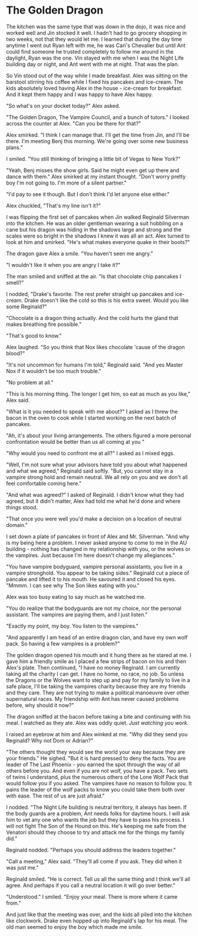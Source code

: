 # The Golden Dragon

The kitchen was the same type that was down in the dojo, it was nice and worked well and Jin stocked it well. I hadn't had to go grocery shopping in two weeks, not that they would let me. I learned that during the day time anytime I went out Ryan left with me, he was Cari's Chevalier but until Ant could find someone he trusted completely to follow me around in the daylight, Ryan was the one. Vin stayed with me when I was the Night Life building day or night, and Ant went with me at night. That was the plan.

So Vin stood out of the way while I made breakfast. Alex was sitting on the barstool stirring his coffee while I fixed his pancakes and ice-cream. The kids absolutely loved having Alex in the house - ice-cream for breakfast. And it kept them happy and I was happy to have Alex happy.

"So what's on your docket today?" Alex asked.

"The Golden Dragon, The Vampire Council, and a bunch of tutors." I looked across the counter at Alex. "Can you be there for that?"

Alex smirked. "I think I can manage that. I'll get the time from Jin, and I'll be there. I'm meeting Benj this morning. We're going over some new business plans."

I smiled. "You still thinking of bringing a little bit of Vegas to New York?"

"Yeah, Benj misses the show girls. Said he might even get up there and dance with them."  Alex smirked at my instant thought. "Don't worry pretty boy I'm not going to.  I'm more of a silent partner."

"I'd pay to see it though. But I don't think I'd let anyone else either."

Alex chuckled, "That's my line isn't it?"

I was flipping the first set of pancakes when Jin walked Reginald Silverman into the kitchen. He was an older gentleman wearing a suit hobbling on a cane but his dragon was hiding in the shadows large and strong and the scales were so bright in the shadows I knew it was all an act. Alex turned to look at him and smirked. "He's what makes everyone quake in their boots?"

The dragon gave Alex a smile. "You haven't seen me angry."

"I wouldn't like it when you are angry I take it?"

The man smiled and sniffed at the air. "Is that chocolate chip pancakes I smell?"

I nodded, "Drake's favorite. The rest prefer straight up pancakes and ice-cream. Drake doesn't like the cold so this is his extra sweet. Would you like some Reginald?"

"Chocolate is a dragon thing actually. And the cold hurts the gland that makes breathing fire possible."

"That's good to know."

Alex laughed. "So you think that Nox likes chocolate 'cause of the dragon blood?"

"It's not uncommon for humans I'm told," Reginald said. "And yes Master Nox if it wouldn't be too much trouble."

"No problem at all."

"This is his morning thing. The longer I get him, so eat as much as you like," Alex said.

"What is it you needed to speak with me about?" I asked as I threw the bacon in the oven to cook while I started working on the next batch of pancakes.

"Ah, it's about your living arrangements. The others figured a more personal confrontation would be better than us all coming at you "

"Why would you need to confront me at all?" I asked as I mixed eggs.

"Well, I'm not sure what your advisors have told you about what happened and what we agreed," Reginald said softly. "But, you cannot stay in a vampire strong hold and remain neutral. We all rely on you and we don't all feel comfortable coming here."

"And what was agreed?" I asked of Reginald. I didn't know what they had agreed, but it didn't matter, Alex had told me what he'd done and where things stood.

"That once you were well you'd make a decision on a location of neutral domain."

I set down a plate of pancakes in front of Alex and Mr. Silverman. "And why is my being here a problem. I never asked anyone to come to me in the AU building - nothing has changed in my relationship with you, or the wolves or the vampires. Just because I'm here doesn't change my allegiances."

"You have vampire bodyguard, vampire personal assistants, you live in a vampire stronghold. You appear to be taking sides." Reginald cut a piece of pancake and lifted it to his mouth. He savoured it and closed his eyes. "Mmmm. I can see why The Son likes eating with you."

Alex was too busy eating to say much as he watched me.  

"You do realize that the bodyguards are not my choice, nor the personal assistant. The vampires are paying them, and I just listen."

"Exactly my point, my boy. You listen to the vampires."

"And apparently I am head of an entire dragon clan, and have my own wolf pack. So having a few vampires is a problem?"

The golden dragon opened his mouth and it hung there as he stared at me. I gave him a friendly smile as I placed a few strips of bacon on his and then Alex's plate. Then continued, "I have no money Reginald. I am currently taking all the charity I can get. I have no home, no race, no job. So unless the Dragons or the Wolves want to step up and pay for my family to live in a safe place, I'll be taking the vampires charity because they are my friends and they care. They are not trying to make a political manoeuvre over other supernatural races. My friendship with Ant has never caused problems before, why should it now?"

The dragon sniffed at the bacon before taking a bite and continuing with his meal. I watched as they ate. Alex was oddly quiet.  _Just watching you work._

I raised an eyebrow at him and Alex winked at me. "Why did they send you Reginald?  Why not Dom or Adrian?"

"The others thought they would see the world your way because they are your friends."  He sighed. "But it is hard pressed to deny the facts. You are leader of The Last Phoenix - you earned the spot through the way of all others before you. And even if you are not wolf, you have a pack. Two sets of twins I understand, plus the numerous others of the Lone Wolf Pack that would follow you if you asked. The vampires have no reason to follow you. It pains the leader of the wolf packs to know you could take them both over with ease. The rest of us are just afraid."

I nodded. "The Night Life building is neutral territory, it always has been. If the body guards are a problem, Ant needs folks for daytime hours. I will ask him to vet any one who wants the job but they have to pass his process. I will not fight The Son of the Hound on this. He's keeping me safe from the Venatori should they choose to try and attack me for the things my family did."

Reginald nodded. "Perhaps you should address the leaders together."

"Call a meeting," Alex said. "They'll all come if you ask. They did when it was just me."

Reginald smiled. "He is correct. Tell us all the same thing and I think we'll all agree. And perhaps if you call a neutral location it will go over better."

"Understood." I smiled. "Enjoy your meal. There is more where it came from."

And just like that the meeting was over, and the kids all piled into the kitchen like clockwork. Drake even hopped up into Reginald's lap for his meal. The old man seemed to enjoy the boy which made me smile.

